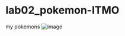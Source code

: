 # lab02_pokemon-ITMO <br/>
my pokemons
![image](https://user-images.githubusercontent.com/114881641/202335863-d95db9d2-d8fa-4445-9222-fe444d5523ec.png)
